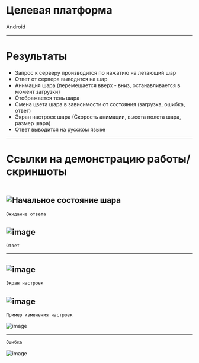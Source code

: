# Целевая платформа

Android

---

# Результаты

- Запрос к серверу производится по нажатию на летающий шар
- Ответ от сервера выводится на шар
- Анимация шара (перемещается вверх - вниз, останавливается в момент загрузки)
- Отображается тень шара
- Смена цвета шара в зависимости от состояния (загрузка, ошибка, ответ)
- Экран настроек шара (Скорость анимации, высота полета шара, размер шара)
- Ответ выводится на русском языке

---

# Ссылки на демонстрацию работы/скриншоты

```

```

## ![Начальное состояние шара](https://github.com/Rulemore/surf-flutter-study-jam-4/assets/94244200/20a86a3d-93bf-425a-bde4-b2e78b27f8fb)

```
Ожидание ответа
```

## ![image](https://github.com/Rulemore/surf-flutter-study-jam-4/assets/94244200/a57b2fa2-e684-40ff-8bad-1ce6cc8e4f52)

```
Ответ
```

---

## ![image](https://github.com/Rulemore/surf-flutter-study-jam-4/assets/94244200/4fdb9814-a749-42ed-b2cb-8b9cab2ad876)

```
Экран настроек
```

## ![image](https://github.com/Rulemore/surf-flutter-study-jam-4/assets/94244200/ae503238-54fa-44f6-a595-39775895e663)

```
Пример изменения настроек
```

![image](https://github.com/Rulemore/surf-flutter-study-jam-4/assets/94244200/d6d1b731-6ac4-483d-8bd6-c03c53078f8d)

---

```
Ошибка
```

![image](https://github.com/Rulemore/surf-flutter-study-jam-4/assets/94244200/df7b518e-451e-4b9c-b7eb-8f77f64290d0)
